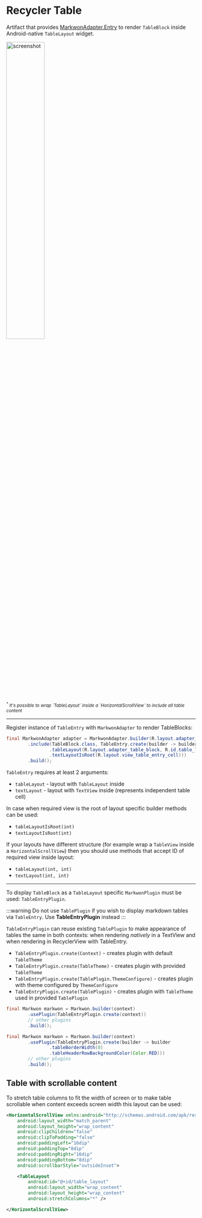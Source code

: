 # Recycler Table <Badge text="3.0.0" />

<MavenBadge4 :artifact="'recycler-table'" />

Artifact that provides [MarkwonAdapter.Entry](/docs/v3/recycler/) to render `TableBlock` inside 
Android-native `TableLayout` widget.

<img :src="$withBase('/assets/recycler-table-screenshot.png')" alt="screenshot" width="45%">
<br>
<small><em><sup>*</sup> It's possible to wrap `TableLayout` inside a `HorizontalScrollView` to include all table content</em></small>

---

Register instance of `TableEntry` with `MarkwonAdapter` to render TableBlocks:
```java
final MarkwonAdapter adapter = MarkwonAdapter.builder(R.layout.adapter_default_entry, R.id.text)
        .include(TableBlock.class, TableEntry.create(builder -> builder
                .tableLayout(R.layout.adapter_table_block, R.id.table_layout)
                .textLayoutIsRoot(R.layout.view_table_entry_cell)))
        .build();
```

`TableEntry` requires at least 2 arguments:
* `tableLayout` - layout with `TableLayout` inside
* `textLayout` - layout with `TextView` inside (represents independent table cell)

In case when required view is the root of layout specific builder methods can be used:
* `tableLayoutIsRoot(int)`
* `textLayoutIsRoot(int)`

If your layouts have different structure (for example wrap a `TableView` inside a `HorizontalScrollView`)
then you should use methods that accept ID of required view inside layout:
* `tableLayout(int, int)`
* `textLayout(int, int)`

---

To display `TableBlock` as a `TableLayout` specific `MarkwonPlugin` must be used: `TableEntryPlugin`.

:::warning
Do not use `TablePlugin` if you wish to display markdown tables via `TableEntry`. Use **TableEntryPlugin** instead
:::

`TableEntryPlugin` can reuse existing `TablePlugin` to make appearance of tables the same in both contexts:
when rendering _natively_ in a TextView and when rendering in RecyclerView with TableEntry.

* `TableEntryPlugin.create(Context)` - creates plugin with default `TableTheme`
* `TableEntryPlugin.create(TableTheme)` - creates plugin with provided `TableTheme`
* `TableEntryPlugin.create(TablePlugin.ThemeConfigure)` - creates plugin with theme configured by `ThemeConfigure`
* `TableEntryPlugin.create(TablePlugin)` - creates plugin with `TableTheme` used in provided `TablePlugin`

```java
final Markwon markwon = Markwon.builder(context)
        .usePlugin(TableEntryPlugin.create(context))
        // other plugins
        .build();
```

```java
final Markwon markwon = Markwon.builder(context)
        .usePlugin(TableEntryPlugin.create(builder -> builder
                .tableBorderWidth(0)
                .tableHeaderRowBackgroundColor(Color.RED)))
        // other plugins
        .build();
```

## Table with scrollable content

To stretch table columns to fit the width of screen or to make table scrollable when content exceeds screen width
this layout can be used:

```xml
<HorizontalScrollView xmlns:android="http://schemas.android.com/apk/res/android"
    android:layout_width="match_parent"
    android:layout_height="wrap_content"
    android:clipChildren="false"
    android:clipToPadding="false"
    android:paddingLeft="16dip"
    android:paddingTop="8dip"
    android:paddingRight="16dip"
    android:paddingBottom="8dip"
    android:scrollbarStyle="outsideInset">

    <TableLayout
        android:id="@+id/table_layout"
        android:layout_width="wrap_content"
        android:layout_height="wrap_content"
        android:stretchColumns="*" />

</HorizontalScrollView>
```